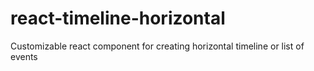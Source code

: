 # react-timeline-horizontal
Customizable react component for creating horizontal timeline or list of events
